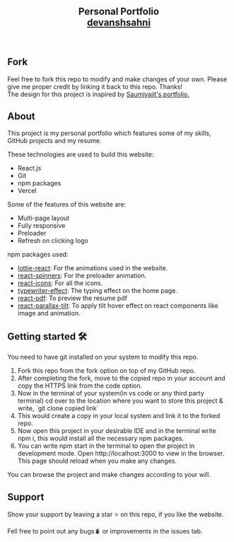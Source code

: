 <h2 align="center">Personal Portfolio <br/> <a target="_blank" href="https://portfolio-devanshsahni.vercel.app/">devanshsahni</a></h2>

<br/>

## Fork 
<p>Feel free to fork this repo to modify and make changes of your own. Please give me proper credit by linking it back to this repo. Thanks! 
  <br/> 
  The design for this project is inspired by <a href="https://github.com/soumyajit4419/Portfolio">Saumjyajit's portfolio.</a></p>

## About 
<p>This project is my personal portfolio which features some of my skills, GitHub projects and my resume.</p>
<p>These technologies are used to build this website:</p>
<ul>
  <li>React.js</li>
  <li>Git</li>
  <li>npm packages</li>
  <li>Vercel</li>
</ul>

<p>Some of the features of this website are:</p>
<ul>
  <li>Multi-page layout</li>
  <li>Fully responsive</li>
  <li>Preloader</li>
  <li>Refresh on clicking logo</li>
</ul>

<p>npm packages used:</p>
<ul>
  <li><a target="_blank" href="https://www.npmjs.com/package/lottie-react">lottie-react</a>: For the animations used in the website.</li>
  <li><a href="https://www.npmjs.com/package/react-spinners">react-spinners</a>: For the preloader animation.</li>
  <li><a href="https://www.npmjs.com/package/react-icons">react-icons</a>: For all the icons.</li>
  <li><a href="https://www.npmjs.com/package/typewriter-effect">typewriter-effect</a>: The typing effect on the home page.</li>
  <li><a href="https://www.npmjs.com/package/react-pdf">react-pdf</a>: To preview the resume pdf</li>
  <li><a href="https://www.npmjs.com/package/react-parallax-tilt">react-parallax-tilt</a>: To apply tilt hover effect on react components like image and animation.</li>
</ul>


## Getting started 🛠️
<p>You need to have git installed on your system to modify this repo.</p>
<ol>
  <li>Fork this repo from the fork option on top of my GitHub repo.</li>
  <li>After completing the fork, move to the copied repo in your account and copy the HTTPS link from the code option.</li>
  <li>Now in the terminal of your system(in vs code or any third party terminal) cd over to the location where you want to store this project & write, `git clone copied link`</li>
  <li>This would create a copy in your local system and link it to the forked repo.</li>
  <li>Now open this project in your desirable IDE and in the terminal write npm i, this would install all the necessary npm packages.</li>
  <li>You can write npm start in the terminal to open the project in development mode. Open http://localhost:3000 to view in the browser. This page should reload when you make any changes.</li>
</ol>
<p>You can browse the project and make changes according to your will.</p>

## Support
<p>Show your support by leaving a star ⭐ on this repo, if you like the website.</p>
<p>Fell free to point out any bugs🪲 or improvements in the issues tab.</p>
